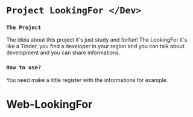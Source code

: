 # `Project LookingFor </Dev>`
### `The Project`
The ideia about this project it's just study and forfun! The LookingFor </Dev> it's like a Tinder, you find a developer in your region and you can talk about development and you can share informations. 

### `How to use?`
You need make a little register with the informations for example.

# Web-LookingFor
